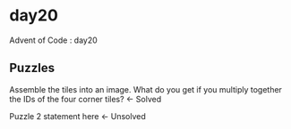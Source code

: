 day20
==============================

Advent of Code : day20

Puzzles
------------
Assemble the tiles into an image. What do you get if you multiply together the IDs of the four corner tiles? <- Solved

Puzzle 2 statement here <- Unsolved
